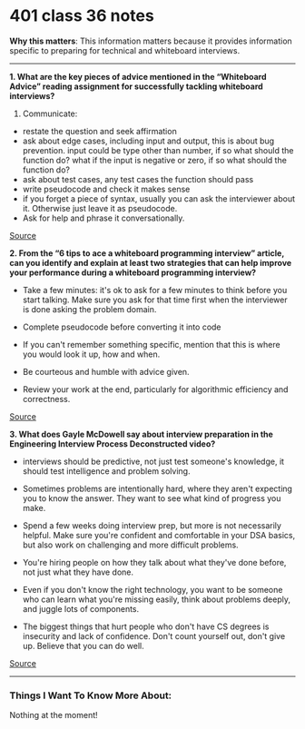 # 401 class 36 notes

**Why this matters**: This information matters because it provides information specific to preparing for technical and whiteboard interviews. 

------------------------------------

**1. What are the key pieces of advice mentioned in the “Whiteboard Advice” reading assignment for successfully tackling whiteboard interviews?**

1. Communicate:

- restate the question and seek affirmation
- ask about edge cases, including input and output, this is about bug prevention. input could be type other than number, if so what should the function do? what if the input is negative or zero, if so what should the function do?
- ask about test cases, any test cases the function should pass
- write pseudocode and check it makes sense
- if you forget a piece of syntax, usually you can ask the interviewer about it. Otherwise just leave it as pseudocode.
- Ask for help and phrase it conversationally.

[Source](https://hackernoon.com/the-best-whiteboard-interview-advice-i-ever-received-3ebbfa72e4a)

**2. From the “6 tips to ace a whiteboard programming interview” article, can you identify and explain at least two strategies that can help improve your performance during a whiteboard programming interview?**

- Take a few minutes: it's ok to ask for a few minutes to think before you start talking. Make sure you ask for that time first when the interviewer is done asking the problem domain.

- Complete pseudocode before converting it into code

- If you can't remember something specific, mention that this is where you would look it up, how and when.

- Be courteous and humble with advice given.

- Review your work at the end, particularly for algorithmic efficiency and correctness.

[Source](https://medium.com/@steve_45636/6-tips-to-ace-a-whiteboard-programming-interview-f06c1b378bc6)

**3. What does Gayle McDowell say about interview preparation in the Engineering Interview Process Deconstructed video?**

- interviews should be predictive, not just test someone's knowledge, it should test intelligence and problem solving.

- Sometimes problems are intentionally hard, where they aren't expecting you to know the answer. They want to see what kind of progress you make.

- Spend a few weeks doing interview prep, but more is not necessarily helpful. Make sure you're confident and comfortable in your DSA basics, but also work on challenging and more difficult problems.

- You're hiring people on how they talk about what they've done before, not just what they have done.

- Even if you don't know the right technology, you want to be someone who can learn what you're missing easily, think about problems deeply, and juggle lots of components.

- The biggest things that hurt people who don't have CS degrees is insecurity and lack of confidence. Don't count yourself out, don't give up. Believe that you can do well.

[Source](https://www.youtube.com/watch?v=KdXAUst8bdo)

------------------------------------
### Things I Want To Know More About:
Nothing at the moment!